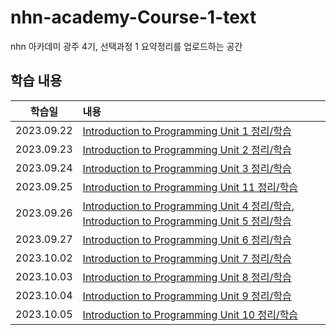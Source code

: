 # nhn-academy-Course-1-text

nhn 아카데미 광주 4기, 선택과정 1 요약정리를 업로드하는 공간

## 학습 내용

|   학습일   | 내용                                                                                                                                                                                                                                                                                                                                                                         |
| :--------: | :--------------------------------------------------------------------------------------------------------------------------------------------------------------------------------------------------------------------------------------------------------------------------------------------------------------------------------------------------------------------------- |
| 2023.09.22 | [Introduction to Programming Unit 1 정리/학습](https://github.com/ByunKi/nhn-academy-Course-1-text/blob/main/Introduction-to-programming/1_Introduction%20to%20programming.md)                                                                                                                                                                                               |
| 2023.09.23 | [Introduction to Programming Unit 2 정리/학습](https://github.com/ByunKi/nhn-academy-Course-1-text/blob/main/Introduction-to-programming/2_Use%20of%20objects%20and%20variables.md)                                                                                                                                                                                          |
| 2023.09.24 | [Introduction to Programming Unit 3 정리/학습](https://github.com/ByunKi/nhn-academy-Course-1-text/blob/2023-09-24/Introduction-to-programming/3_Definition%20of%20methods%20and%20classes.md)                                                                                                                                                                               |
| 2023.09.25 | [Introduction to Programming Unit 11 정리/학습](https://github.com/ByunKi/nhn-academy-Course-1-text/blob/main/Introduction-to-programming/11_Dynamic%20arrays%20and%20linked%20lists.md)                                                                                                                                                                               |
| 2023.09.26 | [Introduction to Programming Unit 4 정리/학습](https://github.com/ByunKi/nhn-academy-Course-1-text/blob/2023-09-25/Introduction-to-programming/11_Dynamic%20arrays%20and%20linked%20lists.md), [Introduction to Programming Unit 5 정리/학습](https://github.com/ByunKi/nhn-academy-Course-1-text/blob/2023-09-26/Introduction-to-programming/5_Conditional%20statements.md) |
| 2023.09.27 | [Introduction to Programming Unit 6 정리/학습](https://github.com/ByunKi/nhn-academy-Course-1-text/blob/main/Introduction-to-programming/6_Loop%20statements.md)                                                                                                                                                                                                             |
| 2023.10.02 | [Introduction to Programming Unit 7 정리/학습](https://github.com/ByunKi/nhn-academy-Course-1-text/blob/main/Introduction-to-programming/7_Arrays%20and%20matrices.md)                                                                                                                                                                                                       |
| 2023.10.03 | [Introduction to Programming Unit 8 정리/학습](https://github.com/ByunKi/nhn-academy-Course-1-text/blob/2023-10-03/Introduction-to-programming/8_Files%20and%20input%20and%20output%20streams.md)                                                                                                                                                                            |
| 2023.10.04 | [Introduction to Programming Unit 9 정리/학습](https://github.com/ByunKi/nhn-academy-Course-1-text/blob/2023-10-04/Introduction-to-programming/9_Program%20errors%20and%20exception%20handling.md)                                                                                                                                                                           |
| 2023.10.05 | [Introduction to Programming Unit 10 정리/학습](https://github.com/ByunKi/nhn-academy-Course-1-text/blob/main/Introduction-to-programming/10_Recursion.md) |
